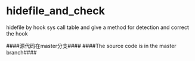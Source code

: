 # hidefile_and_check
hidefile by hook sys call table and  give a method for detection and correct the hook

####源代码在master分支####
####The source code is in the master branch####
